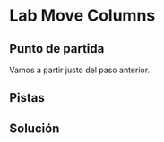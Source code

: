 # Lab Move Columns

## Punto de partida

Vamos a partir justo del paso anterior.

## Pistas

## Solución
